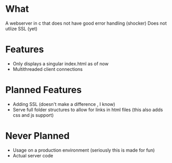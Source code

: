 # What
A webserver in c that does not have good error handling (shocker)
Does not utlize SSL (yet)

# Features
- Only displays a singular index.html as of now
- Multithreaded client connections

# Planned Features
- Adding SSL (doesn't make a difference , I know)
- Serve full folder structures to allow for links in html files (this also adds css and js support)

# Never Planned
- Usage on a production environment (seriously this is made for fun)
- Actual server code
